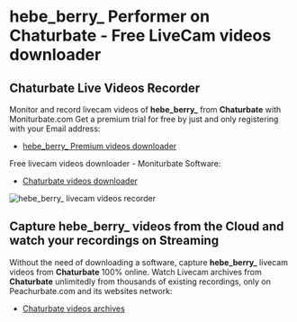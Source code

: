 # hebe_berry_ Performer on Chaturbate - Free LiveCam videos downloader

## Chaturbate Live Videos Recorder

Monitor and record livecam videos of **hebe_berry_** from **Chaturbate** with Moniturbate.com
Get a premium trial for free by just and only registering with your Email address:
* [hebe_berry_ Premium videos downloader](https://moniturbate.com/request-demo-licence-key.html)

Free livecam videos downloader - Moniturbate Software:
* [Chaturbate videos downloader](https://moniturbate.com/moniturbate-download-software.html)

![hebe_berry_ livecam videos recorder](https://peachurnet.com/templates/moniturbate-software.png)


## Capture hebe_berry_ videos from the Cloud and watch your recordings on Streaming

Without the need of downloading a software, capture **hebe_berry_** livecam videos from **Chaturbate** 100% online.
Watch Livecam archives from **Chaturbate** unlimitedly from thousands of existing recordings, only on Peachurbate.com and its websites network:
* [Chaturbate videos archives](https://peachurnet.com/)